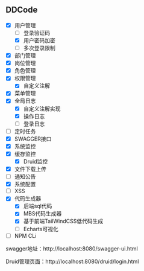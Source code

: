 ## DDCode

- [x] 用户管理
    - [ ] 登录验证码
    - [x] 用户密码加密
    - [ ] 多次登录限制
- [x] 部门管理
- [x] 岗位管理
- [x] 角色管理
- [x] 权限管理
    - [x] 自定义注解

- [x] 菜单管理
- [x] 全局日志
    - [x] 自定义注解实现
    - [x] 操作日志
    - [ ] 登录日志
- [ ] 定时任务
- [x] SWAGGER接口
- [x] 系统监控
- [x] 缓存监控
    - [x] Druid监控
- [x] 文件下载上传
- [ ] 通知公告
- [x] 系统配置
- [ ] XSS
- [x] 代码生成器
    - [x] 后端sql代码
    - [x] MBS代码生成器
    - [x] 基于前端TailWindCSS低代码生成
    - [ ] Echarts可视化
- [ ] NPM CLi

swagger地址：http://localhost:8080/swagger-ui.html

Druid管理页面：http://localhost:8080/druid/login.html

